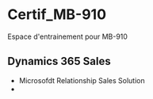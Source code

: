 # Certif_MB-910
Espace d'entrainement pour MB-910

## Dynamics 365 Sales
- Microsofdt Relationship Sales Solution
- 
